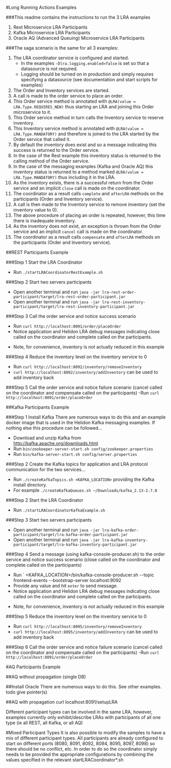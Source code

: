 #Long Running Actions Examples

###This readme contains the instructions to run the 3 LRA examples
1. Rest Microservice LRA Participants
2. Kafka Microservice LRA Participants
3. Oracle AQ (Advanced Queuing) Microservice LRA Participants

###The saga scenario is the same for all 3 examples:
1. The LRA coordinator service is configured and started. 
   * In the examples `-Dlra.logging.enabled=false` is set so that a datasource is not required.
   * Logging should be turned on in production and simply requires specifying a datasource (see documentation and start scripts for examples)
2. The Order and Inventory services are started.
3. A call is made to the order service to place an order. 
4. This Order service method is annotated with `@LRA(value = LRA.Type.REQUIRES_NEW)` thus starting an LRA and joining this Order microservice to it.
5. This Order service method in turn calls the Inventory service to reserve inventory.
6. This Inventory service method is annotated with `@LRA(value = LRA.Type.MANDATORY)` and therefore is joined to the LRA started by the Order service that called it.
7. By default the inventory does exist and so a message indicating this success is returned to the Order service.
8. In the case of the Rest example this inventory status is returned to the calling method of the Order service.
9. In the case of the messaging examples (Kafka and Oracle AQ) this inventory status is returned to a method marked `@LRA(value = LRA.Type.MANDATORY)` thus including it in the LRA.
10. As the inventory exists, there is a successful return from the Order service and an implicit `close` call is made on the coordinator.
11. The coordinator as a result calls `complete` and `afterLRA` methods on the participants (Order and Inventory service).
11. A call is then made to the Inventory service to remove inventory (set the inventory value to 0).
12. The above procedure of placing an order is repeated, however, this time there is inadequate inventory.
10. As the inventory does not exist, an exception is thrown from the Order service and an implicit `cancel` call is made on the coordinator.
11. The coordinator as a result calls `compensate` and `afterLRA` methods on the participants (Order and Inventory service). 

##REST Participants Example

###Step 1 Start the LRA Coordinator
- Run `./startLRACoordinatorRestExample.sh`

###Step 2 Start two servers participants
- Open another terminal and run `java -jar lra-rest-order-participant/target/lra-rest-order-participant.jar`
- Open another terminal and run `java -jar lra-rest-inventory-participant/target/lra-rest-inventory-participant.jar`

###Step 3 Call the order service and notice success scenario 
- Run `curl http://localhost:8091/order/placeOrder`
- Notice application and Helidon LRA debug messages indicating close called on the coordinator and complete called on the participants.
* Note, for convenience, inventory is not actually reduced in this example

###Step 4 Reduce the inventory level on the inventory service to 0 
- Run `curl http://localhost:8092/inventory/removeInventory`
- `curl http://localhost:8092/inventory/addInventory` can be used to add inventory back

###Step 5 Call the order service and notice failure scenario (cancel called on the coordinator and compensate called on the participants)
-Run `curl http://localhost:8091/order/placeOrder`


##Kafka Participants Example

###Step 1 Install Kafka
There are numerous ways to do this and an example docker image that is used in the Helidon Kafka messaging examples.
If nothing else this procedure can be followed...
- Download and unzip Kafka from http://kafka.apache.org/downloads.html
- Run `bin/zookeeper-server-start.sh config/zookeeper.properties`
- Run `bin/kafka-server-start.sh config/server.properties`

###Step 2 Create the Kafka topics for application and LRA protocol communication for the two services...
- Run `./createKafkaTopics.sh <KAFKA_LOCATION>` providing the Kafka install directory.
- For example `./createKafkaQueues.sh ~/Downloads/kafka_2.13-2.7.0`

###Step 2 Start the LRA Coordinator
- Run `./startLRACoordinatorKafkaExample.sh`

###Step 3 Start two servers participants
- Open another terminal and run `java -jar lra-kafka-order-participant/target/lra-kafka-order-participant.jar`
- Open another terminal and run `java -jar lra-kafka-inventory-participant/target/lra-kafka-inventory-participant.jar`

###Step 4 Send a message (using kafka-console-producer.sh) to the order service and notice success scenario (close called on the coordinator and complete called on the participants)
- Run ` <KAFKA_LOCATION>/bin/kafka-console-producer.sh --topic frontend-events --bootstrap-server localhost:9092
- Provide any value and hit `enter` to send message.
- Notice application and Helidon LRA debug messages indicating close called on the coordinator and complete called on the participants.
* Note, for convenience, inventory is not actually reduced in this example

###Step 5 Reduce the inventory level on the inventory service to 0 
- Run `curl http://localhost:8095/inventory/removeInventory`
- `curl http://localhost:8095/inventory/addInventory` can be used to add inventory back

###Step 6 Call the order service and notice failure scenario (cancel called on the coordinator and compensate called on the participants)
-Run `curl http://localhost:8091/order/placeOrder`

#AQ Participants Example


##AQ without propagation (single DB)

##Install Oracle 
There are numerous ways to do this. See other examples. todo give pointer(s)

##AQ with propagation
curl localhost:8091/setupLRA




Different participant types can be involved in the same LRA, however, 
examples currently only exhibit/describe  LRAs with participants of all one type (ie all REST, all Kafka, or all AQ)


#Mixed Participant Types
It is also possible to modify the samples to have a mix of different participant types.
All participants are already configured to start on different ports (8080, 8091, 8092, 8094, 8095, 8097, 8098) so there should be no conflict, etc. 
In order to do so the coordinator simply needs to be provided the appropriate configurations by combining the values specified in the relevant startLRACoordinator*.sh 
